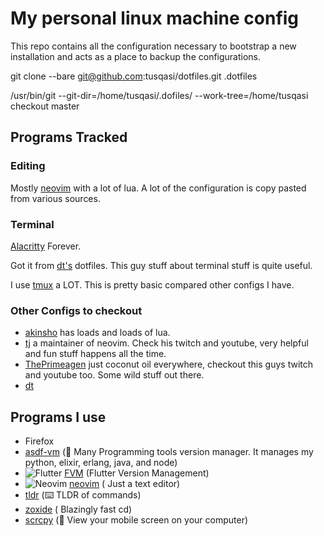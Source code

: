 # My personal linux machine config
 
This repo contains all the configuration necessary to bootstrap a new installation and acts as a place to backup the configurations.



git clone --bare git@github.com:tusqasi/dotfiles.git .dotfiles

/usr/bin/git --git-dir=/home/tusqasi/.dofiles/ --work-tree=/home/tusqasi checkout master

## Programs Tracked

### Editing

Mostly [neovim](https://gitlab.com/tusqasi/my_all_dot_files/-/tree/master/.config/nvim) with a lot of lua. A lot of the configuration is copy pasted from various sources.

### Terminal

[Alacritty](https://gitlab.com/tusqasi/my_all_dot_files/-/tree/master/.config/alacritty) Forever.

Got it from [dt's](https://gitlab.com/dwt1/dotfiles) dotfiles. This guy stuff about terminal stuff is quite useful.

I use [tmux](https://gitlab.com/tusqasi/my_all_dot_files/-/tree/master/.config/tmux) a LOT. This is pretty basic compared other configs I have.

### Other Configs to checkout

- [akinsho](https://github.com/akinsho/dotfiles/) has loads and loads of lua.
- [tj](https://github.com/tjdevries/config_manager) a maintainer of neovim. Check his twitch and youtube, very helpful and fun stuff happens all the time.
- [ThePrimeagen](https://github.com/ThePrimeagen/.dotfiles/) just coconut oil everywhere, checkout this guys twitch and youtube too. Some wild stuff out there.
- [dt](https://gitlab.com/dwt1/dotfiles)


## Programs I use
- Firefox
- [asdf-vm](https://asdf-vm.com) (🔨 Many Programming tools version manager. It manages my python, elixir, erlang, java, and node)
- ![Flutter](https://shields.io/badge/-0553B1?logo=flutter&style=flat) [FVM](https://fvm.app)  (Flutter Version Management)
- ![Neovim](https://shields.io/badge/-fff?logo=neovim&style=flat) [neovim](https://http://neovim.io/)  (  Just a text editor)
- [tldr](https://tldr.sh/) (⌨️ TLDR of commands)
- [zoxide](https://github.com/ajeetdsouza/zoxide) ( Blazingly fast cd)
- [scrcpy](https://github.com/Genymobile/scrcpy) (📱 View your mobile screen on your computer)

